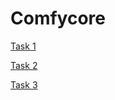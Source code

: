 # Comfycore

[Task 1](https://www.figma.com/design/kZ32LwDqNHaloMOt89KJTY/Task-1?node-id=1-1948&t=bMrbpCgb6xz2spKm-0)

[Task 2](https://www.figma.com/design/UWQrHZS3DWXxJNpKnfgz8F/Task-2?node-id=0-1&p=f&t=vqdKudZnDtBcHaGg-0)

[Task 3](https://www.figma.com/design/fxHlqK6o5ODgn4uxfKm2oE/Task-3?node-id=0-1&p=f&t=0xNqkUv2whsn4RLK-0)
